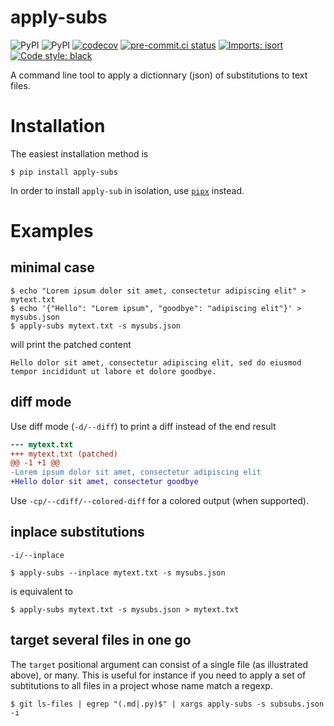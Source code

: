 # apply-subs
![PyPI](https://img.shields.io/pypi/v/apply-subs)
![PyPI](https://img.shields.io/pypi/pyversions/apply_subs?logo=python&logoColor=white&label=Python)
[![codecov](https://codecov.io/gh/neutrinoceros/apply_subs/branch/main/graph/badge.svg)](https://codecov.io/gh/neutrinoceros/apply_subs)
[![pre-commit.ci status](https://results.pre-commit.ci/badge/github/neutrinoceros/apply_subs/main.svg)](https://results.pre-commit.ci/latest/github/neutrinoceros/apply_subs/main)
[![Imports: isort](https://img.shields.io/badge/%20imports-isort-%231674b1?style=flat&labelColor=ef8336)](https://pycqa.github.io/isort/)
[![Code style: black](https://img.shields.io/badge/code%20style-black-000000.svg)](https://github.com/psf/black)

A command line tool to apply a dictionnary (json) of substitutions to text files.
# Installation

The easiest installation method is
```shell
$ pip install apply-subs
```
In order to install `apply-sub` in isolation, use [`pipx`](https://pipxproject.github.io/pipx/) instead.
# Examples

## minimal case
```shell
$ echo "Lorem ipsum dolor sit amet, consectetur adipiscing elit" > mytext.txt
$ echo '{"Hello": "Lorem ipsum", "goodbye": "adipiscing elit"}' > mysubs.json
$ apply-subs mytext.txt -s mysubs.json
```
will print the patched content
```
Hello dolor sit amet, consectetur adipiscing elit, sed do eiusmod tempor incididunt ut labore et dolore goodbye.
```

## diff mode

Use diff mode (`-d/--diff`) to print a diff instead of the end result
```patch
--- mytext.txt
+++ mytext.txt (patched)
@@ -1 +1 @@
-Lorem ipsum dolor sit amet, consectetur adipiscing elit
+Hello dolor sit amet, consectetur goodbye
```

Use `-cp/--cdiff/--colored-diff` for a colored output (when supported).

## inplace substitutions
`-i/--inplace`
```shell
$ apply-subs --inplace mytext.txt -s mysubs.json
```
is equivalent to
```shell
$ apply-subs mytext.txt -s mysubs.json > mytext.txt
```

## target several files in one go

The `target` positional argument can consist of a single file (as illustrated above),
or many. This is useful for instance if you need to apply a set of subtitutions to
all files in a project whose name match a regexp.

```shell
$ git ls-files | egrep "(.md|.py)$" | xargs apply-subs -s subsubs.json -i
```
